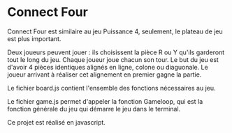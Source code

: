 # Connect Four 

Connect Four est similaire au jeu Puissance 4, seulement, le plateau de jeu est plus important.

Deux joueurs peuvent jouer : ils choisissent la pièce R ou Y qu'ils garderont tout le long du jeu. Chaque joueur joue chacun son tour. Le but du jeu est d'avoir 4 pièces identiques  alignés en ligne, colone ou diaguonale. Le joueur arrivant à réaliser cet alignement en premier gagne la partie.

Le fichier board.js contient l'ensemble des fonctions nécessaires au jeu.

Le fichier game.js permet d'appeler la fonction Gameloop, qui est la fonction générale du jeu qui démarre le jeu dans le terminal.

Ce projet est réalisé en javascript.
